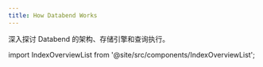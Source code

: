 ```yaml
---
title: How Databend Works
---
```


深入探讨 Databend 的架构、存储引擎和查询执行。

import IndexOverviewList from '@site/src/components/IndexOverviewList';

<IndexOverviewList />
